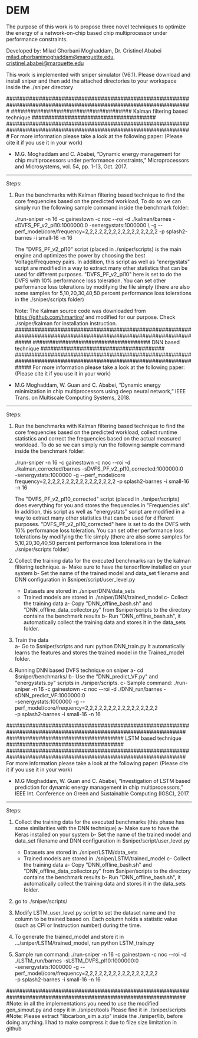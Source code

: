 # DEM
The purpose of this work is to propose three novel techniques to optimize the energy of a network-on-chip based chip
multiprocessor under performance constraints.

Developed by:
   Milad Ghorbani Moghaddam, Dr. Cristinel Ababei
   milad.ghorbanimoghaddam@marquette.edu, cristinel.ababei@marquette.edu

This work is implemented with sniper simulator (V6.1).
Please download and install sniper and then add the attached directories to your workspace inside the ./sniper directory

#################################################################################################################
#####################################   Kalman filtering based technique   ###################################### 
#################################################################################################################
For more information please take a look at the following paper:
(Please cite it if you use it in your work)

  - M.G. Moghaddam and C. Ababei, “Dynamic energy management for chip multiprocessors under performance constraints,”
    Microprocessors and Microsystems, vol. 54, pp. 1-13, Oct. 2017.

---------------------------------------------------------------------------------------------------------------
Steps:


1) Run the benchmarks with Kalman filtering based technique to find the core frequencies based on the predicted 
   workload, To do so we can simply run the following sample command inside the benchmark folder:

   ./run-sniper -n 16 -c gainestown -c noc --roi -d ./kalman/barnes -sDVFS_PF_v2_pl10:1000000:0 -senergystats:1000000 \ 
    -g --perf_model/core/frequency=2,2,2,2,2,2,2,2,2,2,2,2,2,2,2,2 -p splash2-barnes -i small-16 -n 16

   The "DVFS_PF_v2_pl10" script (placed in ./sniper/scripts) is the main engine and optimizes the power by choosing 
   the best Voltage/Frequency pairs. In addition, this script as well as "energystats" script are modified in a way
   to extract many other statistics that can be used for different purposes.
   "DVFS_PF_v2_pl10" here is set to do the DVFS with 10% performance loss toleration. You can set other performance
   loss tolerations by modifying the file simply (there are also some samples for 5,10,20,30,40,50 percent 
   performance loss tolerations in the ./sniper/scripts folder)

   Note: The Kalman source code was downloaded from https://github.com/hmartiro/ and modified for our purpose.
         Check ./sniper/kalman for installation instruction.
#################################################################################################################
 ####################################          DNN based technique         ######################################
#################################################################################################################
For more information please take a look at the following paper:
(Please cite it if you use it in your work)

  - M.G Moghaddam, W. Guan and C. Ababei, “Dynamic energy minimization in chip multiprocessors using deep neural 
    network,” IEEE Trans. on Multiscale Computing Systems, 2018.

---------------------------------------------------------------------------------------------------------------
Steps:


1) Run the benchmarks with Kalman filtering based technique to find the core frequencies based on the predicted workload,
   collect runtime statistics and correct the frequencies based on the actual measured workload.
   To do so we can simply run the following sample command inside the benchmark folder:

   ./run-sniper -n 16 -c gainestown -c noc --roi -d ./kalman_corrected/barnes -sDVFS_PF_v2_pl10_corrected:1000000:0 \
   -senergystats:1000000  -g --perf_model/core frequency=2,2,2,2,2,2,2,2,2,2,2,2,2,2,2,2 -p splash2-barnes -i small-16 -n 16

   The "DVFS_PF_v2_pl10_corrected" script (placed in ./sniper/scripts) does everything for you and stores the frequencies
   in "Frequencies.xls". In addition, this script as well as    "energystats" script are modified in a way to extract many
    other statistics that can be used for different purposes.
   "DVFS_PF_v2_pl10_corrected" here is set to do the DVFS with 10% performance loss toleration. You can set other 
   performance loss tolerations by modifying the file simply (there are also some samples for 5,10,20,30,40,50 percent 
   performance loss tolerations in the ./sniper/scripts folder)


2) Collect the training data for the executed benchmarks ran by the kalman filtering technique.
   a- Make sure to have the tensorflow installed on your system
   b- Set the name of the trained model and data_set filename and DNN configuration in $sniper/script/user_level.py
      - Datasets are stored in ./sniper/DNN/data_sets
      - Trained models are stored in ./sniper/DNN/trained_model
   c- Collect the training data
      a- Copy "DNN_offline_bash.sh" and "DNN_offline_data_collector.py" from $sniper/scripts 
         to the directory contains the benchmark results
      b- Run "DNN_offline_bash.sh", it automatically collect the training data and stores it in the data_sets folder.


3) Train the data    
   a- Go to $sniper/scripts and run:
      python DNN_train.py 
      It automatically learns the features and stores the trained model in the Trained_model folder.
  
 
4) Running DNN based DVFS technique on sniper
   a- cd $sniper/benchmarks/
   b- Use the "DNN_predict_VF.py" and "energystats.py" scripts in ./sniper/scripts.
   c- Sample command:
      ./run-sniper -n 16 -c gainestown -c noc --roi -d ./DNN_run/barnes -sDNN_predict_VF:1000000:0 \
       -senergystats:1000000  -g --perf_model/core/frequency=2,2,2,2,2,2,2,2,2,2,2,2,2,2,2,2 \
       -p splash2-barnes -i small-16 -n 16


###############################################################################################################
####################################         LSTM based technique          ####################################
###############################################################################################################
For more information please take a look at the following paper:
(Please cite it if you use it in your work)

  -  M.G Moghaddam, W. Guan and C. Ababei, “Investigation of LSTM based prediction for dynamic energy management 
     in chip multiprocessors,” IEEE Int. Conference on Green and Sustainable Computing (IGSC), 2017.

---------------------------------------------------------------------------------------------------------------
Steps:

1) Collect the training data for the executed benchmarks (this phase has some similarities with the DNN technique)
   a- Make sure to have the Keras installed on your system
   b- Set the name of the trained model and data_set filename and DNN configuration in $sniper/script/user_level.py
      - Datasets are stored in ./sniper/LSTM/data_sets
      - Trained models are stored in ./sniper/LSTM/trained_model
   c- Collect the training data
      a- Copy "DNN_offline_bash.sh" and "DNN_offline_data_collector.py" from $sniper/scripts 
         to the directory contains the benchmark results
      b- Run "DNN_offline_bash.sh", it automatically collect the training data and stores it in the data_sets folder.

2) go to ./sniper/scripts/ 
3) Modify LSTM_user_level.py script to set the dataset name and the column to be trained based on.
   Each column holds a statistic value (such as CPI or Instruction number) during the time.
4) To generate the trained_model and store it in .../sniper/LSTM/trained_model, run python LSTM_train.py
5) Sample run command:
      ./run-sniper -n 16 -c gainestown -c noc --roi -d ./LSTM_run/barnes -sLSTM_DVFS_pl10:1000000:0 \
       -senergystats:1000000  -g --perf_model/core/frequency=2,2,2,2,2,2,2,2,2,2,2,2,2,2,2,2 \
       -p splash2-barnes -i small-16 -n 16
 
###############################################################################################################
#Note: in all the implementations you need to use the modified gen_simout.py and copy it in ./sniper/tools
Please find it in ./sniper/scripts
#Note: Please extract "libcarbon_sim.a.zip" inside the ./sniper/lib, before doing anything. I had to make compress
it due to filze size limitation in github

